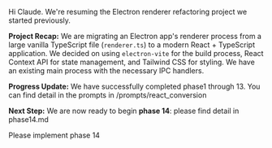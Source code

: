 Hi Claude. We're resuming the Electron renderer refactoring project we started previously.

**Project Recap:** We are migrating an Electron app's renderer process from a large vanilla TypeScript file (`renderer.ts`) to a modern React + TypeScript application. We decided on using `electron-vite` for the build process, React Context API for state management, and Tailwind CSS for styling. We have an existing main process with the necessary IPC handlers.

**Progress Update:** We have successfully completed phase1 through 13. You can find detail in the prompts in /prompts/react_conversion

**Next Step:** We are now ready to begin **phase 14**: please find detail in phase14.md

Please implement phase 14
